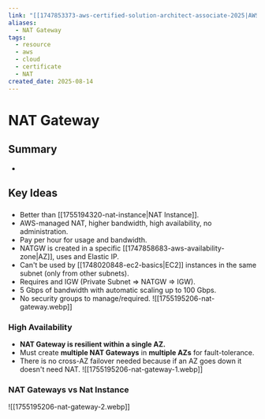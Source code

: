 ```yaml
---
link: "[[1747853373-aws-certified-solution-architect-associate-2025|AWS Certified Solution Architect Associate 2025]]"
aliases:
  - NAT Gateway
tags:
  - resource
  - aws
  - cloud
  - certificate
  - NAT
created_date: 2025-08-14
---
```

# NAT Gateway
## Summary
- 
## Key Ideas
### 
- Better than [[1755194320-nat-instance|NAT Instance]].
- AWS-managed NAT, higher bandwidth, high availability, no administration.
- Pay per hour for usage and bandwidth.
- NATGW is created in a specific [[1747858683-aws-availability-zone|AZ]], uses and Elastic IP.
- Can't be used by [[1748020848-ec2-basics|EC2]] instances in the same subnet (only from other subnets).
- Requires and IGW (Private Subnet => NATGW => IGW).
- 5 Gbps of bandwidth with automatic scaling up to 100 Gbps.
- No security groups to manage/required.
![[1755195206-nat-gateway.webp]]

### High Availability
- **NAT Gateway is resilient within a single AZ.**
- Must create **multiple NAT Gateways** in **multiple AZs** for fault-tolerance.
- There is no cross-AZ failover needed because if an AZ goes down it doesn't need NAT.
![[1755195206-nat-gateway-1.webp]]

### NAT Gateways vs Nat Instance
![[1755195206-nat-gateway-2.webp]]

